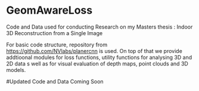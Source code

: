# GeomAwareLoss
Code and Data used for conducting Research on my Masters thesis : Indoor 3D Reconstruction from a Single Image

For basic code structure, repository from https://github.com/NVlabs/planercnn is used. On top of that we provide addtioonal modules for loss functions, utility functions for analysing 3D and 2D data s well as for visual evaluation of depth maps, point clouds and 3D models.

#Updated Code and Data Coming Soon
